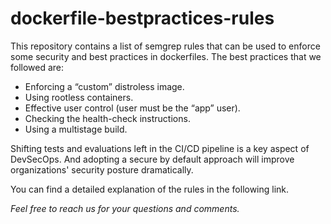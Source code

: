 # dockerfile-bestpractices-rules

This repository contains a list of semgrep rules that can be used to enforce some security and best practices in dockerfiles.
The best practices that we followed are:
- Enforcing a “custom” distroless image.
- Using rootless containers.
- Effective user control (user must be the “app” user).
- Checking the health-check instructions.
- Using a multistage build.

Shifting tests and evaluations left in the CI/CD pipeline is a key aspect of DevSecOps. And adopting a secure by default approach 
will improve organizations' security posture dramatically.

You can find a detailed explanation of the rules in the following link.

*Feel free to reach us for your questions and comments.*
